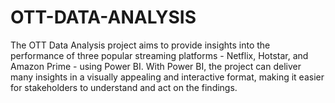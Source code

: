 # OTT-DATA-ANALYSIS

The OTT Data Analysis project aims to provide
insights into the performance of three popular
streaming platforms - Netflix, Hotstar, and
Amazon Prime - using Power BI. With Power BI, the
project can deliver many insights in a visually
appealing and interactive format, making it easier
for stakeholders to understand and act on the
findings.
